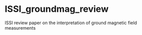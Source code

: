 # ISSI_groundmag_review
ISSI review paper on the interpretation of ground magnetic field measurements
